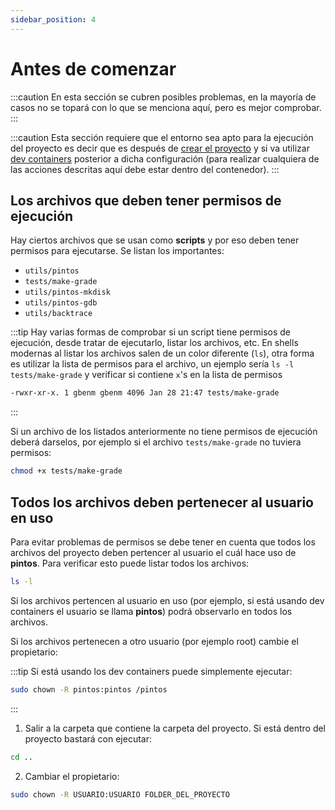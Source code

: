 ```yaml
---
sidebar_position: 4
---
```

# Antes de comenzar

:::caution
En esta sección se cubren posibles problemas, en la mayoría de casos
no se topará con lo que se menciona aquí, pero es mejor comprobar.
:::

:::caution
Esta sección requiere que el entorno sea apto para la ejecución del proyecto
es decir que es después de [crear el proyecto](./create-pintos-pj) y si va
utilizar [dev containers](./devcontainer) posterior a dicha configuración (para
realizar cualquiera de las acciones descritas aquí debe estar dentro del contenedor).
:::

## Los archivos que deben tener permisos de ejecución
Hay ciertos archivos que se usan como **scripts** y por eso deben tener permisos
para ejecutarse. Se listan los importantes:

- `utils/pintos`
- `tests/make-grade`
- `utils/pintos-mkdisk`
- `utils/pintos-gdb`
- `utils/backtrace`

:::tip
Hay varias formas de comprobar si un script tiene permisos de ejecución, desde
tratar de ejecutarlo, listar los archivos, etc. En shells modernas al listar los
archivos salen de un color diferente (`ls`), otra forma es utilizar la lista de permisos
para el archivo, un ejemplo sería `ls -l tests/make-grade` y verificar si contiene `x`'s en
la lista de permisos
```bash
-rwxr-xr-x. 1 gbenm gbenm 4096 Jan 28 21:47 tests/make-grade
```
:::

Si un archivo de los listados anteriormente no tiene permisos de ejecución deberá darselos, por
ejemplo si el archivo `tests/make-grade` no tuviera permisos:

```bash
chmod +x tests/make-grade
```

## Todos los archivos deben pertenecer al usuario en uso

Para evitar problemas de permisos se debe tener en cuenta que
todos los archivos del proyecto deben pertencer al usuario
el cuál hace uso de **pintos**. Para verificar esto puede
listar todos los archivos:

```bash
ls -l
```

Si los archivos pertencen al usuario en uso (por ejemplo, si está usando dev containers
el usuario se llama **pintos**) podrá observarlo en todos los archivos.

Si los archivos pertenecen a otro usuario (por ejemplo root) cambie el propietario:

:::tip
Si está usando los dev containers puede simplemente ejecutar:
```bash
sudo chown -R pintos:pintos /pintos
```
:::

1. Salir a la carpeta que contiene la carpeta del proyecto. Si está dentro del proyecto bastará con
  ejecutar:
  ```bash
  cd ..
  ```
2. Cambiar el propietario:
  ```bash
  sudo chown -R USUARIO:USUARIO FOLDER_DEL_PROYECTO
  ```

